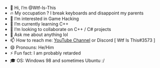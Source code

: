 - 👋 Hi, I’m @Wtf-Is-This
- 🔥 My occupation ? I break keyboards and disappoint my parents
- 👀 I’m interested in Game Hacking
- 🌱 I’m currently learning C++ 
- 💞️ I’m looking to collaborate on C++ / C# projects 
- 💬 Ask me about anything lol
- 📫 How to reach me: [YouTube Channel](https://www.youtube.com/channel/UC_HV32JteVfGzYMtqkpH7Ng) or Discord [ Wtf Is This#3573 ]
- 😄 Pronouns: He/Him
- ⚡ Fun fact: I am probably retarded
- 🎓 OS: Windows 98 and sometimes Ubuntu :/
